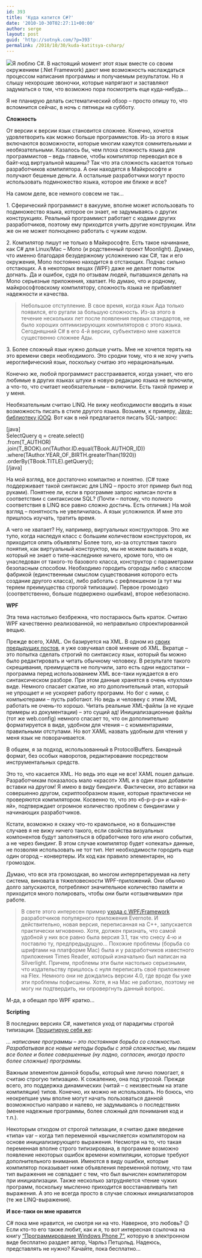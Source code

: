 ```yaml
---
id: 393
title: 'Куда катится C#?'
date: '2010-10-30T02:27:11+00:00'
author: serge
layout: post
guid: 'http://sotnyk.com/?p=393'
permalink: /2010/10/30/kuda-katitsya-csharp/
---
```


![](https://sotnyk.github.io/wp-content/uploads/2010/10/mouse.jpg)Я люблю C#. В настоящий момент этот язык вместе со своим окружением (.Net Framework) дают мне возможность наслаждаться процессом написания программы и получаемым результатом. Но я слышу нехорошие звоночки, которые напрягают и заставляют задуматься о том, что возможно пора посмотреть еще куда-нибудь…

Я не планирую делать систематический обзор – просто опишу то, что вспомнится сейчас, в ночь с пятницы на субботу.  
  
**Сложность**

От версии к версии язык становится сложнее. Конечно, хочется удовлетворить как можно больше программистов. Из-за этого в язык включаются возможности, которые многим кажутся сомнительными и необязательными. Казалось бы, чем плоха сложность языка для программистов – ведь главное, чтобы компилятор переводил все в байт-код виртуальной машины? Так что эта сложность касается только разработчиков компилятора. А они находятся в Майкрософте и получают бешеные деньги. А остальные разработчики могут просто использовать подмножество языка, которое им ближе и все?

На самом деле, все немного совсем не так…

1\. Сферический программист в вакууме, вполне может использовать то подмножество языка, которое он знает, не задумываясь о других конструкциях. Реальный программист работает с кодами других разработчиков, поэтому ему приходится учить другие конструкции. Или же он не может полноценно работать с чужим кодом.

2\. Компилятор пишут не только в Майкрософте. Есть такое начинание, как C# для Linux/Mac – Mono (и родственный проект Moonlight). Думаю, что именно благодаря безудержному усложнению как C#, так и его окружения, Mono постоянно находится в отстающих. Подчас сильно отстающих. А в некоторых вещах (WPF) даже не делает попыток догнать. Да и ошибок, судя по отзывам людей, пытавшихся делать на Mono серьезные приложения, хватает. Но думаю, что и родному, майкрософтовскому компилятору, сложность языка не прибавляет надежности и качества.

> Небольшое отступление. В свое время, когда язык Ада только появился, его ругали за большую сложность. Из-за этого в течение нескольких лет после появления первых стандартов, не было хороших оптимизирующих компиляторов с этого языка. Сегодняшний C# в его 4-й версии, субъективно мне кажется существенно сложнее Ады.

3\. Более сложный язык нужно дольше учить. Мне не хочется терять на это времени сверх необходимого. Это сродни тому, что я не хочу учить иероглифический язык, поскольку считаю это нерациональным.

Конечно же, любой программист расстраивается, когда узнает, что его любимые в других языках штуки в новую редакцию языка не включили, а что-то, что считает необязательным – включили. Есть такой пример и у меня.

Необязательным считаю LINQ. Не вижу необходимости вводить в язык возможность писать в стиле другого языка. Возьмем, к примеру, [Java-библиотеку jOOQ](http://sourceforge.net/apps/trac/jooq/wiki/Examples). Вот как в ней предлагается писать SQL-запрос:

\[java\]  
 SelectQuery q = create.select()  
 .from(T\_AUTHOR)  
 .join(T\_BOOK).on(TAuthor.ID.equal(TBook.AUTHOR\_ID))  
 .where(TAuthor.YEAR\_OF\_BIRTH.greaterThan(1920))  
 .orderBy(TBook.TITLE).getQuery();  
\[/java\]

На мой взгляд, все достаточно компактно и понятно. (C# тоже поддерживает такой синтаксис для LINQ – просто этот пример был под руками). Понятнее ли, если в программе запрос написан почти в соответствии с синтаксисом SQL? (Почти – потому, что полного соответствия в LINQ все равно сложно достичь. Есть отличия.) На мой взгляд – понятность не увеличилась. А язык усложнился. И мне это пришлось изучать, тратить время.

А чего не хватает? Ну, например, виртуальных конструкторов. Это же тупо, когда наследуя класс с большим количеством конструкторов, их приходится опять объявлять! Более того, из-за отсутствия такого понятия, как виртуальный конструктор, мы не можем вызвать в коде, который не знает о типе-наследнике ничего, кроме того, что он унаследован от такого-то базового класса, конструктор с параметрами безопасным способом. Необходимо городить огороды либо с классом фабрикой (единственным смыслом существования которого есть создание другого класса), либо работать с рефлекшеном (а тут мы теряем преимущества строгой типизации). Первое громоздко (соответственно, больше подвержено ошибкам), второе небезопасно.

**WPF**

Эта тема настолько безбрежна, что постараюсь быть краток. Считаю WPF качественно реализованной, но неправильно спроектированной вещью.

Прежде всего, XAML. Он базируется на XML. В одном из [своих предыдущих постов](https://sotnyk.github.io/?p=173), я уже озвучивал своё мнение об XML. Вкратце – это попытка сделать строгий по синтаксису язык, который бы можно было редактировать и читать обычному человеку. В результате такого скрещивания, преимуществ не получили, зато есть одни недостатки – программа перед использованием XML все-таки нуждается в его синтаксическом разборе. При этом данные хранятся в очень «пухлом» виде. Немного спасает сжатие, но это дополнительный этап, который не упрощает и не ускоряет работу программ. Но бог с ними, с компьютерами – пусть работают. Но ведь и человеку с этим XML работать не очень-то хорошо. Читать реальные XML-файлы (а не куцые примеры из документации) – это сущий ад! Инициализационные файлы (тот же web.config) немного спасает то, что он дополнительно форматируется в виде, удобном для чтения – с комментариями, правильными отступами. Но вот XAML назвать удобным для чтения у меня язык не поворачивается.

В общем, я за подход, использованный в ProtocolBuffers. Бинарный формат, без особых наворотов, редактирование посредством инструментальных средств.

Это то, что касается XML. Но ведь это еще не все! XAML пошел дальше. Разработчикам показалось мало «красот» XML и в один язык добавили вставки на другом! Я имею в виду биндинги. Фактически, это вставки на совершенно другом, скриптообразном языке, которые практически не проверяются компилятором. Косвенно то, что это «б-р-р-р» и «ай-я-яй», подтверждает огромное количество проблем с биндингами у начинающих разработчиков.

Кстати, возможно я скажу что-то крамольное, но в большинстве случаев я не вижу ничего такого, если свойства визуальных компонентов будут заполняться в обработчике того или иного события, а не через биндинг. В этом случае компилятор будет «опекать» данные, не позволяя использовать не тот тип. Нет необходимости городить еще один огород – конвертеры. Их код как правило элементарен, но громоздок.

Думаю, что вся эта громоздкая, во многом интерпретируемая на лету система, виновата в тяжеловесности WPF-приложений. Они обычно долго запускаются, потребляют значительное количество памяти и приходится много полировать, чтобы они были «отзывчивыми» при работе.

> В свете этого интересен пример [ухода с WPF/Framework](http://blog.evernote.com/ru/2010/10/27/evernote-4-for-windows-is-here/) разработчиков популярного приложения Evernote. И действительно, новая версия, переписанная на C++, запускается практически мгновенно. Хотя, должен признать, что самой удобной у них все равно была версия 3.1, так что снесу 4-ю и поставлю ту, предпредыдущую… Похожие проблемы (борьба со шрифтами на платформе Mac) была и у разработчиков известного приложения Times Reader, который изначально был написан на Silverlight. Причем, проблемы эти были настолько серьезными, что издательству пришлось с нуля переписать своё приложение на Flex. Немного они не дождались версии 4.0, где вроде бы уже эти проблемы пофисшены. Хотя, я на Mac не работаю, поэтому не могу ни подтвердить, ни опровергнуть данный вопрос.

М-да, а обещал про WPF кратко…

**Scripting**

В последних версиях C#, наметился уход от парадигмы строгой типизации. [Процитирую себя же](http://www.iveonik.com/?p=126):

*… написание программы – это постоянная борьба со сложностью. Разрабатывая все новые методы борьбы с этой сложностью, мы пишем все более и более совершенные (ну ладно, согласен, иногда просто более сложные) программы.*

Важным элементом данной борьбы, который мне лично помогает, я считаю строгую типизацию. К сожалению, она под угрозой. Прежде всего, это поддержка динамических (читай – с неизвестным на этапе компиляции) типов. Конечно, их можно не использовать. Но боюсь, что неокрепшие умы вполне могут начать пользоваться данной возможностью направо и налево, не задумываясь о последствиях (менее надежные программы, более сложный для понимания код и т.п.).

Некоторым отходом от строгой типизации, я считаю даже введение «типа» var – когда тип переменной «вычисляется» компилятором на основе инициализирующего выражения. Несмотря на то, что такая переменная вполне строго типизирована, в программе возможно появление некоторых ошибок времени компиляции, которые требуют дополнительного внимания. Имеются в виду ошибки, которые компилятор показывает ниже объявления переменной потому, что там тип выражения не совпадает с тем, что был вычислен компилятором при инициализации. Также несколько затрудняется чтение чужих программ, поскольку мысленно приходится восстанавливать тип выражения. А это не всегда просто в случае сложных инициализаторов (те же LINQ-выражения).

**И все-таки он мне нравится**

C# пока мне нравится, не смотря ни на что. Наверное, это любовь? 😉 Если кто-то его также любит, как и я, то вот интересная ссылочка на книгу [“Программирование Windows Phone 7”](http://www.charlespetzold.com/phone/), которую в электронном виде бесплатно раздает автор, Чарльз Петцольд. Надеюсь, представлять не нужно? Качайте, пока бесплатно…
